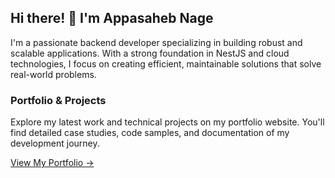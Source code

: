 ## Hi there! 👋 I'm Appasaheb Nage

<div>
    <p>
        I'm a passionate backend developer specializing in building robust and scalable applications. With a strong foundation in NestJS and cloud technologies, I focus on creating efficient, maintainable solutions that solve real-world problems.
    </p>
</div>

<h3>Portfolio & Projects</h3>
<p>Explore my latest work and technical projects on my portfolio website. You'll find detailed case studies, code samples, and documentation of my development journey.</p>
<a href="https://appasahebnage.github.io" target="_blank">View My Portfolio →</a>
